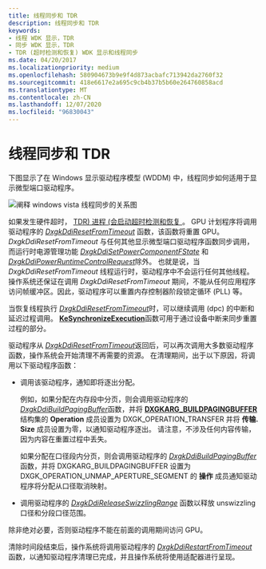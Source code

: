 ```yaml
---
title: 线程同步和 TDR
description: 线程同步和 TDR
keywords:
- 线程 WDK 显示，TDR
- 同步 WDK 显示，TDR
- TDR (超时检测和恢复) WDK 显示和线程同步
ms.date: 04/20/2017
ms.localizationpriority: medium
ms.openlocfilehash: 580904673b9e9f4d873acbafc713942da2760f32
ms.sourcegitcommit: 418e6617e2a695c9cb4b37b5b60e264760858acd
ms.translationtype: MT
ms.contentlocale: zh-CN
ms.lasthandoff: 12/07/2020
ms.locfileid: "96830043"
---
```

# <a name="thread-synchronization-and-tdr"></a>线程同步和 TDR

下图显示了在 Windows 显示驱动程序模型 (WDDM) 中，线程同步如何适用于显示微型端口驱动程序。

![阐释 windows vista 线程同步的关系图](images/lddmsync.png)

如果发生硬件超时， [TDR) 进程 (会启动超时检测和恢复 ](timeout-detection-and-recovery.md) 。 GPU 计划程序将调用驱动程序的 [*DxgkDdiResetFromTimeout*](/windows-hardware/drivers/ddi/d3dkmddi/nc-d3dkmddi-dxgkddi_resetfromtimeout) 函数，该函数将重置 GPU。 *DxgkDdiResetFromTimeout* 与任何其他显示微型端口驱动程序函数同步调用，而运行时电源管理功能 [*DxgkDdiSetPowerComponentFState*](/windows-hardware/drivers/ddi/d3dkmddi/nc-d3dkmddi-dxgkddisetpowercomponentfstate) 和 [*DxgkDdiPowerRuntimeControlRequest*](/windows-hardware/drivers/ddi/d3dkmddi/nc-d3dkmddi-dxgkddipowerruntimecontrolrequest)除外。 也就是说，当 *DxgkDdiResetFromTimeout* 线程运行时，驱动程序中不会运行任何其他线程。 操作系统还保证在调用 *DxgkDdiResetFromTimeout* 期间，不能从任何应用程序访问帧缓冲区。因此，驱动程序可以重置内存控制器阶段锁定循环 (PLL) 等。

当恢复线程执行 [*DxgkDdiResetFromTimeout*](/windows-hardware/drivers/ddi/d3dkmddi/nc-d3dkmddi-dxgkddi_resetfromtimeout)时，可以继续调用 (dpc) 的中断和延迟过程调用。 [**KeSynchronizeExecution**](/windows-hardware/drivers/ddi/wdm/nf-wdm-kesynchronizeexecution)函数可用于通过设备中断来同步重置过程的部分。

驱动程序从 [*DxgkDdiResetFromTimeout*](/windows-hardware/drivers/ddi/d3dkmddi/nc-d3dkmddi-dxgkddi_resetfromtimeout)返回后，可以再次调用大多数驱动程序函数，操作系统会开始清理不再需要的资源。 在清理期间，出于以下原因，将调用以下驱动程序函数：

- 调用该驱动程序，通知即将逐出分配。

  例如，如果分配在内存段中分页，则会调用驱动程序的 [*DxgkDdiBuildPagingBuffer*](/windows-hardware/drivers/ddi/d3dkmddi/nc-d3dkmddi-dxgkddi_buildpagingbuffer)函数，并将 [**DXGKARG_BUILDPAGINGBUFFER**](/windows-hardware/drivers/ddi/d3dkmddi/ns-d3dkmddi-_dxgkarg_buildpagingbuffer)结构集的 **Operation** 成员设置为 DXGK_OPERATION_TRANSFER 并将 **传输. Size** 成员设置为零，以通知驱动程序逐出。 请注意，不涉及任何内容传输，因为内容在重置过程中丢失。

  如果分配在口径段内分页，则会调用驱动程序的 [*DxgkDdiBuildPagingBuffer*](/windows-hardware/drivers/ddi/d3dkmddi/nc-d3dkmddi-dxgkddi_buildpagingbuffer) 函数，并将 DXGKARG_BUILDPAGINGBUFFER 设置为 DXGK_OPERATION_UNMAP_APERTURE_SEGMENT 的 **操作** 成员通知驱动程序将分配从口径取消映射。

- 调用驱动程序的 [*DxgkDdiReleaseSwizzlingRange*](/windows-hardware/drivers/ddi/d3dkmddi/nc-d3dkmddi-dxgkddi_releaseswizzlingrange) 函数以释放 unswizzling 口径和分段口径范围。

除非绝对必要，否则驱动程序不能在前面的调用期间访问 GPU。

清除时间段结束后，操作系统将调用驱动程序的 [*DxgkDdiRestartFromTimeout*](/windows-hardware/drivers/ddi/d3dkmddi/nc-d3dkmddi-dxgkddi_restartfromtimeout) 函数，以通知驱动程序清理已完成，并且操作系统将使用适配器进行呈现。
